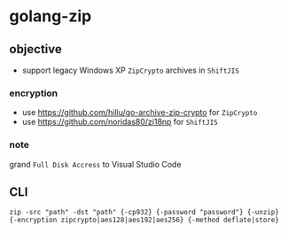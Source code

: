 # golang-zip

## objective

* support legacy Windows XP `ZipCrypto` archives in `ShiftJIS`

### encryption

* use https://github.com/hillu/go-archive-zip-crypto for `ZipCrypto`
* use https://github.com/noridas80/zi18np for `ShiftJIS`

### note 

grand `Full Disk Accress` to Visual Studio Code

## CLI

```
zip -src "path" -dst "path" {-cp932} {-password "password"} {-unzip} {-encryption zipcrypto|aes128|aes192|aes256} {-method deflate|store}
```

```

